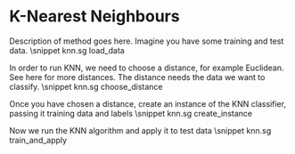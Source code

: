 # K-Nearest Neighbours
Description of method goes here. Imagine you have some training and test data.
\snippet knn.sg	 load_data

In order to run KNN, we need to choose a distance, for example Euclidean.
See here for more distances. The distance needs the data we want to classify.
\snippet knn.sg choose_distance

Once you have chosen a distance, create an instance of the KNN classifier, passing it training data and labels
\snippet knn.sg	 create_instance

Now we run the KNN algorithm and apply it to test data
\snippet knn.sg	 train_and_apply
